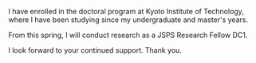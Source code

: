 <!-- news0009.md -->
<!-- Enrolled in the Doctoral Program in Design Engineering, Graduate School of Science and Technology, Kyoto Institute of Technology -->
<!-- 2024-04-05 -->

I have enrolled in the doctoral program at Kyoto Institute of Technology, where I have been studying since my undergraduate and master's years.

From this spring, I will conduct research as a JSPS Research Fellow DC1.

I look forward to your continued support. Thank you.